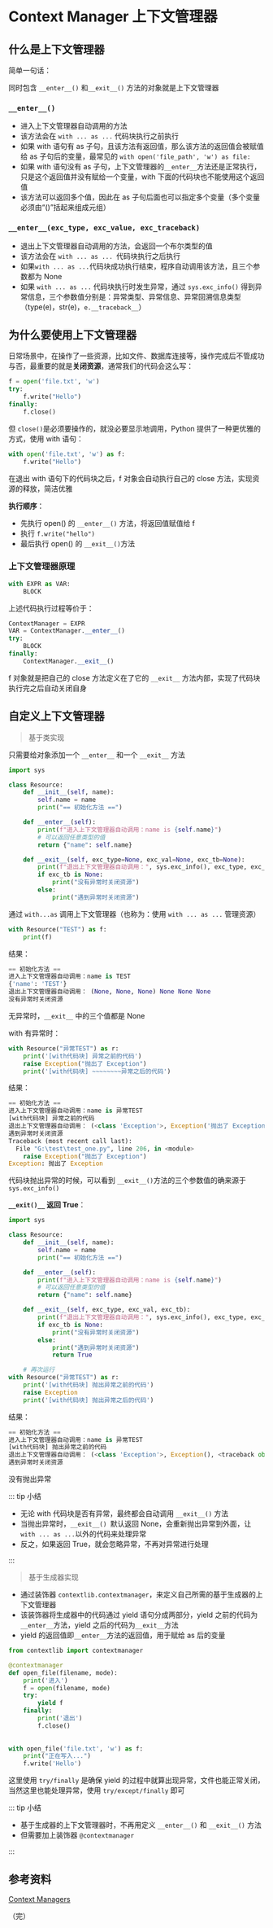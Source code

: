 # Context Manager 上下文管理器

## 什么是上下文管理器

简单一句话：

同时包含 `__enter__()` 和`__exit__()` 方法的对象就是上下文管理器

### `__enter__()`

- 进入上下文管理器自动调用的方法
- 该方法会在 `with ... as ...` 代码块执行之前执行
- 如果 with 语句有 as 子句，且该方法有返回值，那么该方法的返回值会被赋值给 as 子句后的变量，最常见的 `with open('file_path', 'w') as file: `
- 如果 with 语句没有 as 子句，上下文管理器的`__enter__`方法还是正常执行，只是这个返回值并没有赋给一个变量，with 下面的代码块也不能使用这个返回值
- 该方法可以返回多个值，因此在 as 子句后面也可以指定多个变量（多个变量必须由“()”括起来组成元组）

### `__enter__(exc_type, exc_value, exc_traceback)`

- 退出上下文管理器自动调用的方法，会返回一个布尔类型的值
- 该方法会在 `with ... as ... `代码块执行之后执行
- 如果` with ... as ... `代码块成功执行结束，程序自动调用该方法，且三个参数都为 None
- 如果 `with ... as ...` 代码块执行时发生异常，通过 `sys.exc_info()` 得到异常信息，三个参数值分别是：异常类型、异常信息、异常回溯信息类型（type(e)，str(e)，`e.__traceback__`）

## 为什么要使用上下文管理器

日常场景中，在操作了一些资源，比如文件、数据库连接等，操作完成后不管成功与否，最重要的就是**关闭资源**，通常我们的代码会这么写：

```python
f = open('file.txt', 'w')
try:
    f.write("Hello")
finally:
    f.close()
```

但 `close()`是必须要操作的，就没必要显示地调用，Python 提供了一种更优雅的方式，使用 with 语句：

```python
with open('file.txt', 'w') as f:
    f.write("Hello")
```

在退出 with 语句下的代码块之后，f  对象会自动执行自己的 close 方法，实现资源的释放，简洁优雅

**执行顺序**：

+ 先执行 open() 的 `__enter__()` 方法，将返回值赋值给 f
+ 执行 `f.write("hello") `
+ 最后执行 open() 的 `__exit__()`方法

### 上下文管理器原理

```python
with EXPR as VAR:
    BLOCK
```

上述代码执行过程等价于：

```python
ContextManager = EXPR
VAR = ContextManager.__enter__()
try:
    BLOCK
finally:
    ContextManager.__exit__()
```

f  对象就是把自己的 close 方法定义在了它的 `__exit__` 方法内部，实现了代码块执行完之后自动关闭自身

## 自定义上下文管理器

>基于类实现

只需要给对象添加一个 `__enter__` 和一个 `__exit__` 方法

```python
import sys

class Resource:
    def __init__(self, name):
        self.name = name
        print("== 初始化方法 ==")

    def __enter__(self):
        print(f"进入上下文管理器自动调用：name is {self.name}")
        # 可以返回任意类型的值
        return {"name": self.name}

    def __exit__(self, exc_type=None, exc_val=None, exc_tb=None):
        print(f"退出上下文管理器自动调用：", sys.exc_info(), exc_type, exc_val, exc_tb)
        if exc_tb is None:
            print("没有异常时关闭资源")
        else:
            print("遇到异常时关闭资源")
```

通过 `with...as` 调用上下文管理器（也称为：使用 `with ... as ...` 管理资源）

```python
with Resource("TEST") as f:
    print(f)
```

结果：

```python
== 初始化方法 ==
进入上下文管理器自动调用：name is TEST
{'name': 'TEST'}
退出上下文管理器自动调用： (None, None, None) None None None
没有异常时关闭资源
```

无异常时，`__exit__` 中的三个值都是 None

with 有异常时：

```python
with Resource("异常TEST") as r:
    print('[with代码块] 异常之前的代码')
    raise Exception("抛出了 Exception")
    print('[with代码块] ~~~~~~~~异常之后的代码')
```

结果：

```python
== 初始化方法 ==
进入上下文管理器自动调用：name is 异常TEST
[with代码块] 异常之前的代码
退出上下文管理器自动调用： (<class 'Exception'>, Exception('抛出了 Exception'), <traceback object at 0x00000215E3F57140>) <class 'Exception'> 抛出了 Exception <traceback object at 0x00000215E3F57140>
遇到异常时关闭资源
Traceback (most recent call last):
  File "G:\test\test_one.py", line 206, in <module>
    raise Exception("抛出了 Exception")
Exception: 抛出了 Exception
```

代码块抛出异常的时候，可以看到 `__exit__()`方法的三个参数值的确来源于 `sys.exc_info()` 

**`__exit()__` 返回 True**：

```python
import sys

class Resource:
    def __init__(self, name):
        self.name = name
        print("== 初始化方法 ==")

    def __enter__(self):
        print(f"进入上下文管理器自动调用：name is {self.name}")
        # 可以返回任意类型的值
        return {"name": self.name}

    def __exit__(self, exc_type, exc_val, exc_tb):
        print(f"退出上下文管理器自动调用：", sys.exc_info(), exc_type, exc_val, exc_tb)
        if exc_tb is None:
            print("没有异常时关闭资源")
        else:
            print("遇到异常时关闭资源")
            return True

    # 再次运行
with Resource("异常TEST") as r:
    print('[with代码块] 抛出异常之前的代码')
    raise Exception
    print('[with代码块] 抛出异常之后的代码')
```

结果：

```python
== 初始化方法 ==
进入上下文管理器自动调用：name is 异常TEST
[with代码块] 抛出异常之前的代码
退出上下文管理器自动调用： (<class 'Exception'>, Exception(), <traceback object at 0x0000011A654B7180>) <class 'Exception'>  <traceback object at 0x0000011A654B7180>
遇到异常时关闭资源
```

没有抛出异常

::: tip 小结

- 无论 with 代码块是否有异常，最终都会自动调用 `__exit__()` 方法
- 当抛出异常时，`__exit__() `默认返回 None，会重新抛出异常到外面，让` with ... as ... `以外的代码来处理异常
- 反之，如果返回 True，就会忽略异常，不再对异常进行处理

:::

> 基于生成器实现

+ 通过装饰器 `contextlib.contextmanager`，来定义自己所需的基于生成器的上下文管理器
+ 该装饰器将生成器中的代码通过 yield 语句分成两部分，yield 之前的代码为`__enter__`方法，yield 之后的代码为`__exit__`方法
+ yield 的返回值即`__enter__`方法的返回值，用于赋给 as 后的变量

```python
from contextlib import contextmanager

@contextmanager
def open_file(filename, mode):
    print('进入')
    f = open(filename, mode)
    try:
        yield f
    finally:
        print('退出')
        f.close()
        
        
with open_file('file.txt', 'w') as f:
    print("正在写入...")
    f.write('Hello')
```

这里使用 `try/finally` 是确保 yield 的过程中就算出现异常，文件也能正常关闭，当然这里也能处理异常，使用 `try/except/finally` 即可

::: tip 小结

- 基于生成器的上下文管理器时，不再用定义 `__enter__()` 和 `__exit__()` 方法
- 但需要加上装饰器 `@contextmanager`

:::

## 参考资料

[Context Managers](https://realpython.com/python-with-statement/)



（完）